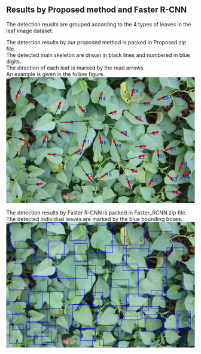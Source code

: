 ## Results by Proposed method and Faster R-CNN

The detection reuslts are grouped according to the 4 types of leaves in the leaf image dataset.  

The detection results by our proposed method is packed in Proposed.zip file.  
The detected main skeleton are drwan in black lines and numbered in blue digits.  
The direction of each leaf is marked by the read arrows.  
An example is given in the follow figure.  
![detected leaves with arrows](https://github.com/chunleixia/LeafVeinDetection/blob/main/Results/411LeafDirections.jpg)


The detection results by Faster R-CNN is packed in Faster_RCNN.zip file.  
The detected individual leaves are marked by the blue bounding boxes.  
![detected leaves by RCNN](https://github.com/chunleixia/LeafVeinDetection/blob/main/Results/411.jpg)
